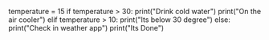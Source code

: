temperature = 15
if temperature > 30:
print("Drink cold water")
print("On the air cooler")
elif temperature > 10:
print("Its below 30 degree")
else:
print("Check in weather app")
print("Its Done")
